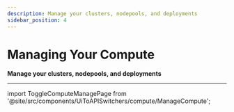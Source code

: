 ```yaml
---
description: Manage your clusters, nodepools, and deployments
sidebar_position: 4
---
```


# Managing Your Compute

**Manage your clusters, nodepools, and deployments**
<hr />

import ToggleComputeManagePage from '@site/src/components/UiToAPISwitchers/compute/ManageCompute';

<ToggleComputeManagePage />
